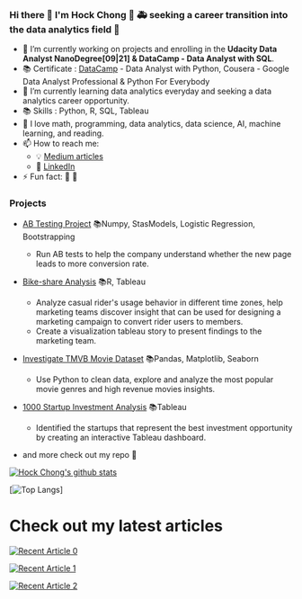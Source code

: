 ### Hi there 👋 I'm Hock Chong :crossed_fingers: 🚑 seeking a career transition into the data analytics field 🚒

- 🔭 I’m currently working on projects and enrolling in the **Udacity Data Analyst NanoDegree[09|21] & DataCamp - Data Analyst with SQL**.
- 📚 Certificate : [DataCamp](https://www.datacamp.com/profile/ganhockchong) - Data Analyst with Python, Cousera - Google Data Analyst Professional & Python For Everybody 
- 🌱 I’m currently learning data analytics everyday and seeking a data analytics career opportunity.
- 📚 Skills : Python, R, SQL, Tableau
- :compass: I love math, programming, data analytics, data science, AI, machine learning, and reading.
- 📫 How to reach me: 
  - :bulb: [Medium articles](https://medium.com/@HockChong)
  - :office: [LinkedIn](https://https://www.linkedin.com/in/hockchong/)
- ⚡ Fun fact: 🧘 :basketball:

### Projects

- [AB Testing Project](https://github.com/HockChong/AB-Testing) 📚Numpy, StasModels, Logistic Regression, Bootstrapping
  - Run AB tests to help the company understand whether the new page leads to more conversion rate.

- [Bike-share Analysis](https://github.com/HockChong/Google-Data-Analytics-Capstone-Project-Cyclistic-bike-share-analysis) 📚R, Tableau						
  - Analyze casual rider's usage behavior in different time zones, help marketing teams discover insight that can be used for designing a marketing campaign to convert rider    users to members.
  - Create a visualization tableau story to present findings to the marketing team.
 
- [Investigate TMVB Movie Dataset](https://github.com/HockChong/TMVB-Movie) 📚Pandas, Matplotlib, Seaborn
  - Use Python to clean data, explore and analyze the most popular movie genres and high revenue movies insights.
 
- [1000 Startup Investment Analysis](https://github.com/HockChong/1000-Startup-Investment-Analysis)  📚Tableau
  - Identified the startups that represent the best investment opportunity by creating an interactive Tableau dashboard.

- and more check out my repo 🤞

[![Hock Chong's github stats](https://github-readme-stats.vercel.app/api?username=HockChong&count_private=true&show_icons=true&theme=radical&hide_rank=false)](https://github.com/anuraghazra/github-readme-stats)

[![Top Langs](https://github-readme-stats.vercel.app/api/top-langs/?username=HockChong)]

# Check out my latest articles
<a target="_blank" href="https://github-readme-medium-recent-article.vercel.app/medium/@HockChong/0"><img src="https://github-readme-medium-recent-article.vercel.app/medium/@HockChong/0" alt="Recent Article 0">

<a target="_blank" href="https://github-readme-medium-recent-article.vercel.app/medium/@HockChong/1"><img src="https://github-readme-medium-recent-article.vercel.app/medium/@HockChong/1" alt="Recent Article 1">
  
<a target="_blank" href="https://github-readme-medium-recent-article.vercel.app/medium/@HockChong/2"><img src="https://github-readme-medium-recent-article.vercel.app/medium/@HockChong/2" alt="Recent Article 2">

